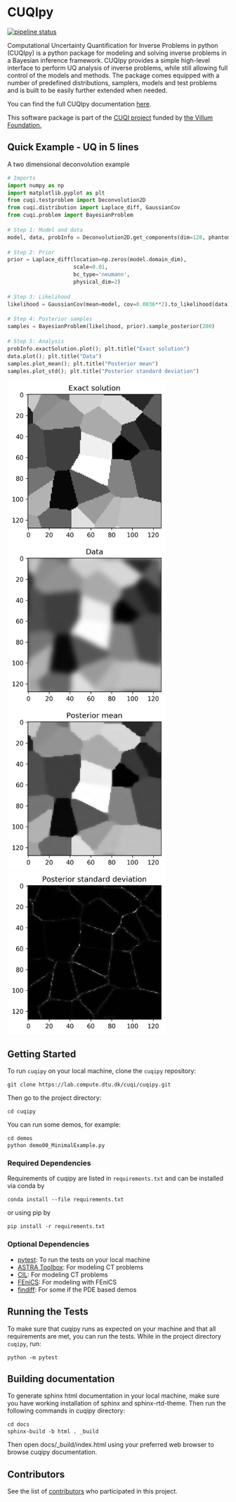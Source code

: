 # CUQIpy

[![pipeline status](https://lab.compute.dtu.dk/cuqi/cuqipy/badges/master/pipeline.svg)](https://lab.compute.dtu.dk/cuqi/cuqipy/commits/master)

 Computational Uncertainty Quantification for Inverse Problems in python (CUQIpy) is a python package for modeling and solving inverse problems in a Bayesian inference framework. CUQIpy provides a simple high-level interface to perform UQ analysis of inverse problems, while still allowing full control of the models and methods. The package comes equipped with a number of predefined distributions, samplers, models and test problems and is built to be easily further extended when needed.

You can find the full CUQIpy documentation [here](https://cuqi.gitlab.io/cuqipy/). 

 This software package is part of the [CUQI project](https://www.compute.dtu.dk/english/cuqi) funded by [the Villum Foundation.](https://veluxfoundations.dk/en/forskning/teknisk-og-naturvidenskabelig-forskning)

## Quick Example - UQ in 5 lines
A two dimensional deconvolution example
```python
# Imports
import numpy as np
import matplotlib.pyplot as plt
from cuqi.testproblem import Deconvolution2D
from cuqi.distribution import Laplace_diff, GaussianCov 
from cuqi.problem import BayesianProblem

# Step 1: Model and data
model, data, probInfo = Deconvolution2D.get_components(dim=128, phantom=cuqi.data.grains())

# Step 2: Prior
prior = Laplace_diff(location=np.zeros(model.domain_dim),
                     scale=0.01,
                     bc_type='neumann',
                     physical_dim=2)

# Step 3: Likelihood
likelihood = GaussianCov(mean=model, cov=0.0036**2).to_likelihood(data)

# Step 4: Posterior samples
samples = BayesianProblem(likelihood, prior).sample_posterior(200)

# Step 5: Analysis
probInfo.exactSolution.plot(); plt.title("Exact solution")
data.plot(); plt.title("Data")
samples.plot_mean(); plt.title("Posterior mean")
samples.plot_std(); plt.title("Posterior standard deviation")
```
<img src="docs/_static/deconv2D_exact_sol.png" alt="Exact solution" width="360">

<img src="docs/_static/deconv2D_data.png" alt="Data" width="360">

<img src="docs/_static/deconv2D_post_mean.png" alt="Posterior mean" width="360">

<img src="docs/_static/deconv2D_post_std.png" alt="Posterior standard deviation" width="360">

## Getting Started
To run `cuqipy` on your local machine, clone the `cuqipy` repository:

```{r, engine='bash', count_lines}
git clone https://lab.compute.dtu.dk/cuqi/cuqipy.git
```

Then go to the project directory:
```{r, engine='bash', count_lines}
cd cuqipy
```

You can run some demos, for example: 
```{r, engine='bash', count_lines}
cd demos
python demo00_MinimalExample.py 
```

### Required Dependencies
Requirements of cuqipy are listed in `requirements.txt` and can be installed via conda by
```{r, engine='bash', count_lines}
conda install --file requirements.txt
```
or using pip by
```{r, engine='bash', count_lines}
pip install -r requirements.txt 
```

### Optional Dependencies
- [pytest](https://docs.pytest.org): To run the tests on your local machine
- [ASTRA Toolbox](https://github.com/astra-toolbox/astra-toolbox): For modeling CT problems
- [CIL](https://github.com/TomographicImaging/CIL): For modeling CT problems
- [FEniCS](https://fenicsproject.org): For modeling with FEniCS
- [findiff](https://github.com/maroba/findiff): For some if the PDE based demos

## Running the Tests

To make sure that cuqipy runs as expected on your machine and that all requirements
are met, you can run the tests. While in the project
directory `cuqipy`, run:

```{r, engine='bash', count_lines}
python -m pytest 
```

## Building documentation

To generate sphinx html documentation in your local machine, 
make sure you have working installation of sphinx and sphinx-rtd-theme. 
Then run the following commands in cuqipy directory:  

```{r, engine='bash', count_lines}
cd docs
sphinx-build -b html . _build
```

Then open docs/_build/index.html using your preferred web browser to browse
cuqipy documentation.

## Contributors

See the list of
[contributors](https://lab.compute.dtu.dk/cuqi/cuqipy/-/graphs/master)
who participated in this project.


